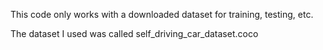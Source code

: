 This code only works with a downloaded dataset for training, testing, etc. 

The dataset I used was called self_driving_car_dataset.coco
